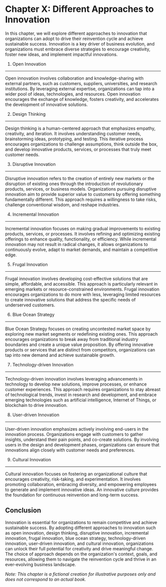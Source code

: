 Chapter X: Different Approaches to Innovation
=============================================

In this chapter, we will explore different approaches to innovation that organizations can adopt to drive their reinvention cycle and achieve sustainable success. Innovation is a key driver of business evolution, and organizations must embrace diverse strategies to encourage creativity, foster new ideas, and implement impactful innovations.

1. Open Innovation
------------------

Open innovation involves collaboration and knowledge-sharing with external partners, such as customers, suppliers, universities, and research institutions. By leveraging external expertise, organizations can tap into a wider pool of ideas, technologies, and resources. Open innovation encourages the exchange of knowledge, fosters creativity, and accelerates the development of innovative solutions.

2. Design Thinking
------------------

Design thinking is a human-centered approach that emphasizes empathy, creativity, and iteration. It involves understanding customer needs, brainstorming ideas, prototyping, and testing. This iterative process encourages organizations to challenge assumptions, think outside the box, and develop innovative products, services, or processes that truly meet customer needs.

3. Disruptive Innovation
------------------------

Disruptive innovation refers to the creation of entirely new markets or the disruption of existing ones through the introduction of revolutionary products, services, or business models. Organizations pursuing disruptive innovation aim to provide superior value to customers by offering something fundamentally different. This approach requires a willingness to take risks, challenge conventional wisdom, and reshape industries.

4. Incremental Innovation
-------------------------

Incremental innovation focuses on making gradual improvements to existing products, services, or processes. It involves refining and optimizing existing offerings to enhance quality, functionality, or efficiency. While incremental innovation may not result in radical changes, it allows organizations to continuously evolve, adapt to market demands, and maintain a competitive edge.

5. Frugal Innovation
--------------------

Frugal innovation involves developing cost-effective solutions that are simple, affordable, and accessible. This approach is particularly relevant in emerging markets or resource-constrained environments. Frugal innovation encourages organizations to do more with less, leveraging limited resources to create innovative solutions that address the specific needs of underserved customers.

6. Blue Ocean Strategy
----------------------

Blue Ocean Strategy focuses on creating uncontested market space by exploring new market segments or redefining existing ones. This approach encourages organizations to break away from traditional industry boundaries and create a unique value proposition. By offering innovative products or services that are distinct from competitors, organizations can tap into new demand and achieve sustainable growth.

7. Technology-driven Innovation
-------------------------------

Technology-driven innovation involves leveraging advancements in technology to develop new solutions, improve processes, or enhance customer experiences. This approach requires organizations to stay abreast of technological trends, invest in research and development, and embrace emerging technologies such as artificial intelligence, Internet of Things, or blockchain to drive innovation.

8. User-driven Innovation
-------------------------

User-driven innovation emphasizes actively involving end-users in the innovation process. Organizations engage with customers to gather insights, understand their pain points, and co-create solutions. By involving users in the design and development phases, organizations can ensure that innovations align closely with customer needs and preferences.

9. Cultural Innovation
----------------------

Cultural innovation focuses on fostering an organizational culture that encourages creativity, risk-taking, and experimentation. It involves promoting collaboration, embracing diversity, and empowering employees to generate and implement innovative ideas. An innovative culture provides the foundation for continuous reinvention and long-term success.

Conclusion
----------

Innovation is essential for organizations to remain competitive and achieve sustainable success. By adopting different approaches to innovation such as open innovation, design thinking, disruptive innovation, incremental innovation, frugal innovation, blue ocean strategy, technology-driven innovation, user-driven innovation, and cultural innovation, organizations can unlock their full potential for creativity and drive meaningful change. The choice of approach depends on the organization's context, goals, and resources, allowing them to navigate the reinvention cycle and thrive in an ever-evolving business landscape.

*Note: This chapter is a fictional creation for illustrative purposes only and does not correspond to an actual book.*

